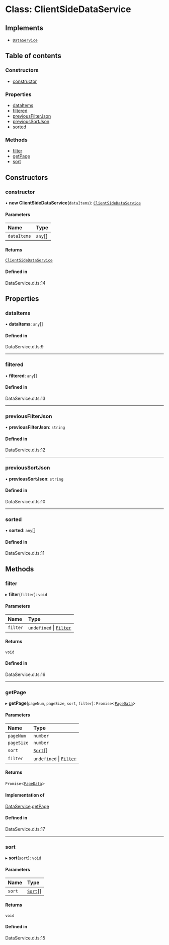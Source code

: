 # Class: ClientSideDataService

## Implements

- [`DataService`](../interfaces/DataService.md)

## Table of contents

### Constructors

- [constructor](ClientSideDataService.md#constructor)

### Properties

- [dataItems](ClientSideDataService.md#dataitems)
- [filtered](ClientSideDataService.md#filtered)
- [previousFilterJson](ClientSideDataService.md#previousfilterjson)
- [previousSortJson](ClientSideDataService.md#previoussortjson)
- [sorted](ClientSideDataService.md#sorted)

### Methods

- [filter](ClientSideDataService.md#filter)
- [getPage](ClientSideDataService.md#getpage)
- [sort](ClientSideDataService.md#sort)

## Constructors

### constructor

• **new ClientSideDataService**(`dataItems`): [`ClientSideDataService`](ClientSideDataService.md)

#### Parameters

| Name | Type |
| :------ | :------ |
| `dataItems` | `any`[] |

#### Returns

[`ClientSideDataService`](ClientSideDataService.md)

#### Defined in

DataService.d.ts:14

## Properties

### dataItems

• **dataItems**: `any`[]

#### Defined in

DataService.d.ts:9

___

### filtered

• **filtered**: `any`[]

#### Defined in

DataService.d.ts:13

___

### previousFilterJson

• **previousFilterJson**: `string`

#### Defined in

DataService.d.ts:12

___

### previousSortJson

• **previousSortJson**: `string`

#### Defined in

DataService.d.ts:10

___

### sorted

• **sorted**: `any`[]

#### Defined in

DataService.d.ts:11

## Methods

### filter

▸ **filter**(`filter`): `void`

#### Parameters

| Name | Type |
| :------ | :------ |
| `filter` | `undefined` \| [`Filter`](../interfaces/Filter.md) |

#### Returns

`void`

#### Defined in

DataService.d.ts:16

___

### getPage

▸ **getPage**(`pageNum`, `pageSize`, `sort`, `filter`): `Promise`\<[`PageData`](../interfaces/PageData.md)\>

#### Parameters

| Name | Type |
| :------ | :------ |
| `pageNum` | `number` |
| `pageSize` | `number` |
| `sort` | [`Sort`](../interfaces/Sort.md)[] |
| `filter` | `undefined` \| [`Filter`](../interfaces/Filter.md) |

#### Returns

`Promise`\<[`PageData`](../interfaces/PageData.md)\>

#### Implementation of

[DataService](../interfaces/DataService.md).[getPage](../interfaces/DataService.md#getpage)

#### Defined in

DataService.d.ts:17

___

### sort

▸ **sort**(`sort`): `void`

#### Parameters

| Name | Type |
| :------ | :------ |
| `sort` | [`Sort`](../interfaces/Sort.md)[] |

#### Returns

`void`

#### Defined in

DataService.d.ts:15

